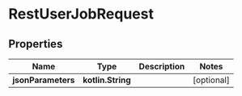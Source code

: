 
# RestUserJobRequest

## Properties
| Name | Type | Description | Notes |
| ------------ | ------------- | ------------- | ------------- |
| **jsonParameters** | **kotlin.String** |  |  [optional] |

